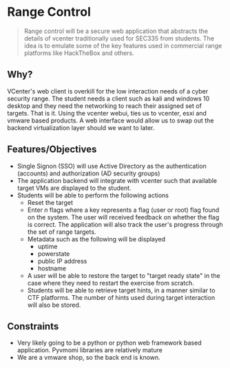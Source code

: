 # Range Control

> Range control will be a secure web application that abstracts the details of vcenter traditionally used for SEC335 from students.  The idea is to emulate some of the key features used in commercial range platforms like HackTheBox and others.

## Why?

VCenter's web client is overkill for the low interaction needs of a cyber security range.  The student needs a client such as kali and windows 10 desktop and they need the networking to reach their assigned set of targets.  That is it.  Using the vcenter webui, ties us to vcenter, esxi and vmware based products.  A web interface would allow us to swap out the backend virtualization layer should we want to later.

## Features/Objectives

* Single Signon (SSO) will use Active Directory as the authentication (accounts) and authorization (AD security groups)
* The application backend will integrate with vcenter such that available target VMs are displayed to the student.
* Students will be able to perform the following actions
  * Reset the target
  * Enter *n* flags where a key represents a flag (user or root) flag found on the system.  The user will received feedback on whether the flag is correct.  The application will also track the user's progress through the set of range targets.
  * Metadata such as the following will be displayed
    * uptime
    * powerstate
    * public IP address
    * hostname
  * A user will be able to restore the target to "target ready state" in the case where they need to restart the exercise from scratch.
  * Students will be able to retrieve target hints, in a manner similar to CTF platforms.  The number of hints used during target interaction will also be stored.

## Constraints

* Very likely going to be a python or python web framework based application.  Pyvmomi libraries are relatively mature
* We are a vmware shop, so the back end is known.